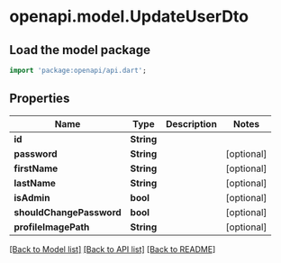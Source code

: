 # openapi.model.UpdateUserDto

## Load the model package
```dart
import 'package:openapi/api.dart';
```

## Properties
Name | Type | Description | Notes
------------ | ------------- | ------------- | -------------
**id** | **String** |  | 
**password** | **String** |  | [optional] 
**firstName** | **String** |  | [optional] 
**lastName** | **String** |  | [optional] 
**isAdmin** | **bool** |  | [optional] 
**shouldChangePassword** | **bool** |  | [optional] 
**profileImagePath** | **String** |  | [optional] 

[[Back to Model list]](../README.md#documentation-for-models) [[Back to API list]](../README.md#documentation-for-api-endpoints) [[Back to README]](../README.md)


